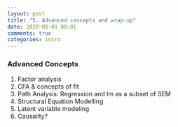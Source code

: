 ```yaml
---
layout: post
title: "5. Advanced concepts and wrap-up"
date: 2020-05-01 00:01
comments: true
categories: intro
---
```


<a name="top"></a>
### Advanced Concepts

1. Factor analysis
2. CFA & concepts of fit
3. Path Analysis: Regression and lm as a subset of SEM
4. Structural Equation Modelling
5. Latent variable modeling
6. Causality?
